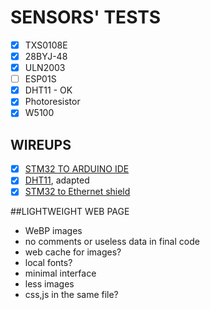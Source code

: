 # SENSORS' TESTS

- [X] TXS0108E
- [x] 28BYJ-48
- [x] ULN2003
- [ ] ESP01S
- [X] DHT11 - OK
- [X] Photoresistor
- [X] W5100 

## WIREUPS

- [X] [STM32 TO ARDUINO IDE](https://www.youtube.com/watch?v=yssEiMLGH90)
- [X] [DHT11](https://randomnerdtutorials.com/esp32-dht11-dht22-temperature-humidity-sensor-arduino-ide/), adapted
- [X] [STM32 to Ethernet shield](https://balau82.wordpress.com/2015/08/02/arduino-ethernet-shield-on-stm32-nucleo/)

##LIGHTWEIGHT WEB PAGE
- WeBP images
- no comments or useless data in final code
- web cache for images?
- local fonts?
- minimal interface
- less images
- css,js in the same file?
